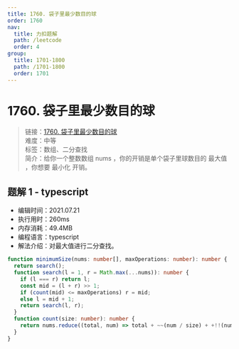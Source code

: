 ```yaml
---
title: 1760. 袋子里最少数目的球
order: 1760
nav:
  title: 力扣题解
  path: /leetcode
  order: 4
group:
  title: 1701-1800
  path: /1701-1800
  order: 1701
---
```


# 1760. 袋子里最少数目的球

> 链接：[1760. 袋子里最少数目的球](https://leetcode-cn.com/problems/minimum-limit-of-balls-in-a-bag/)  
> 难度：中等  
> 标签：数组、二分查找  
> 简介：给你一个整数数组 nums ，你的开销是单个袋子里球数目的 最大值 ，你想要 最小化 开销。

## 题解 1 - typescript

- 编辑时间：2021.07.21
- 执行用时：260ms
- 内存消耗：49.4MB
- 编程语言：typescript
- 解法介绍：对最大值进行二分查找。

```typescript
function minimumSize(nums: number[], maxOperations: number): number {
  return search();
  function search(l = 1, r = Math.max(...nums)): number {
    if (l === r) return l;
    const mid = (l + r) >> 1;
    if (count(mid) <= maxOperations) r = mid;
    else l = mid + 1;
    return search(l, r);
  }
  function count(size: number): number {
    return nums.reduce((total, num) => total + ~~(num / size) + +!!(num % size) - 1, 0);
  }
}
```
